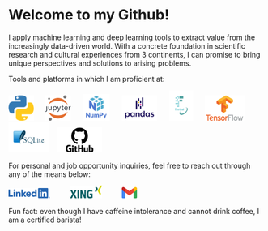 # Welcome to my Github!
I apply machine learning and deep learning tools to extract value from the increasingly data-driven world. With a concrete foundation in scientific research and cultural experiences from 3 continents, I can promise to bring unique perspectives and solutions to arising problems.

Tools and platforms in which I am proficient at:

<img src="images/Python-logo.png" height="50" alt="Python">
&nbsp;&nbsp;&nbsp;&nbsp;
<img src="images/Jupyter-logo.png" height="50" alt="Jupyter notebook">
&nbsp;&nbsp;&nbsp;&nbsp;
<img src="images/NumPy-logo.png" height="53" alt="NumPy">
&nbsp;&nbsp;&nbsp;&nbsp;
<img src="images/Pandas-darklogo.png" height="50" alt="pandas">
&nbsp;&nbsp;&nbsp;&nbsp;
<img src="images/fastai_small.png" height="60" alt="Fast.ai API">
&nbsp;&nbsp;&nbsp;&nbsp;
<img src="images/TensorFlow-logo.png" height="50" alt="TensorFlow">
&nbsp;&nbsp;&nbsp;&nbsp;
<img src="images/SQLite-logo.png" height="60" alt="SQLite">
&nbsp;&nbsp;
<img src="images/GitHub-Logo.png" height="50" alt="GitHub">

For personal and job opportunity inquiries, feel free to reach out through any of the means below:

[<img src="images/LI-Logo.png" height="20">](https://www.linkedin.com/in/tompham97/)
&nbsp;&nbsp;&nbsp;&nbsp;&nbsp;&nbsp;&nbsp;&nbsp;
[<img src="images/Xing_logo.png" height="25">](https://www.xing.com/profile/Tom_Pham051412/cv)
&nbsp;&nbsp;&nbsp;&nbsp;&nbsp;&nbsp;&nbsp;&nbsp;
[<img src="images/Gmail_Logo_512px.png" height="22">](mailto:tom.pham.hcm@gmail.com)

Fun fact: even though I have caffeine intolerance and cannot drink coffee, I am a certified barista!
<!---
hungpham15/hungpham15 is a ✨ special ✨ repository because its `README.md` (this file) appears on your GitHub profile.
You can click the Preview link to take a look at your changes.
--->
